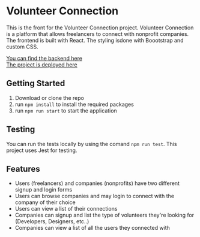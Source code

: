 # Volunteer Connection
This is the front for the Volunteer Connection project. Volunteer Connection is a platform that allows freelancers to connect with nonprofit companies. 
The frontend is built with React.
The styling isdone with Boootstrap and custom CSS.

[You can find the backend here](https://github.com/Eyad-A/volunteer-connection-backend)  
[The project is deployed here](http://volunteer-connection.surge.sh)  

## Getting Started 

1. Download or clone the repo
2. run `npm install` to install the required packages
3. run `npm run start` to start the application  

## Testing
You can run the tests locally by using the comand `npm run test`. This project uses Jest for testing.

## Features 
- Users (freelancers) and companies (nonprofits) have two different signup and login forms
- Users can browse companies and may login to connect with the company of their choice
- Users can view a list of their connections
- Companies can signup and list the type of volunteers they're looking for (Developers, Designers, etc..)
- Companies can view a list of all the users they connected with 